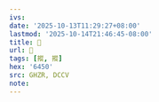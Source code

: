 ```yaml
---
ivs:
date: '2025-10-13T11:29:27+08:00'
lastmod: '2025-10-14T21:46:45-08:00'
title: 󰡦
url: 󰡦
tags: [摐, 摐]
hex: '6450'
src: GHZR, DCCV
note:
---
```

